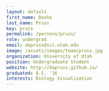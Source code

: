 ```yaml
---
layout: default
first_name: Dasha
last_name: Pruss
key: pruss
permalink: /persons/pruss/
role: undergrad
email: dapruss@sci.utah.edu
image: /assets/images/team/pruss.jpg
organization: University of Utah
position: Undergraduate Student
website: http://dapruss.github.io/
graduated: B.S. '16
interests: Biology Visualization
---
```

